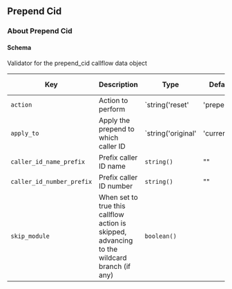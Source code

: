 ## Prepend Cid

### About Prepend Cid

#### Schema

Validator for the prepend_cid callflow data object



Key | Description | Type | Default | Required | Support Level
--- | ----------- | ---- | ------- | -------- | -------------
`action` | Action to perform | `string('reset' | 'prepend')` | `prepend` | `false` |  
`apply_to` | Apply the prepend to which caller ID | `string('original' | 'current')` | `current` | `false` |  
`caller_id_name_prefix` | Prefix caller ID name | `string()` | "" | `false` |  
`caller_id_number_prefix` | Prefix caller ID number | `string()` | "" | `false` |  
`skip_module` | When set to true this callflow action is skipped, advancing to the wildcard branch (if any) | `boolean()` |   | `false` |  



